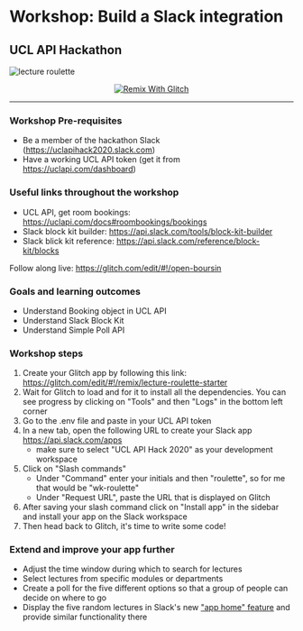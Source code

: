 # Workshop: Build a Slack integration
## UCL API Hackathon

![lecture roulette](https://user-images.githubusercontent.com/7718702/72665642-61993e80-3a02-11ea-937d-2db8ca87585f.png)


<p align="center">
  <a href="https://glitch.com/edit/#!/remix/lecture-roulette-starter">
    <img src="https://cdn.glitch.com/2703baf2-b643-4da7-ab91-7ee2a2d00b5b%2Fremix-button.svg" alt="Remix With Glitch">
  </a>
</p>

---

### Workshop Pre-requisites

- Be a member of the hackathon Slack (https://uclapihack2020.slack.com)
- Have a working UCL API token (get it from https://uclapi.com/dashboard)

### Useful links throughout the workshop
- UCL API, get room bookings: https://uclapi.com/docs#roombookings/bookings
- Slack block kit builder: https://api.slack.com/tools/block-kit-builder
- Slack blick kit reference: https://api.slack.com/reference/block-kit/blocks

Follow along live: https://glitch.com/edit/#!/open-boursin

### Goals and learning outcomes
- Understand Booking object in UCL API
- Understand Slack Block Kit
- Understand Simple Poll API

### Workshop steps
1. Create your Glitch app by following this link: https://glitch.com/edit/#!/remix/lecture-roulette-starter
1. Wait for Glitch to load and for it to install all the dependencies. You can see progress by clicking on "Tools" and then "Logs" in the bottom left corner
1. Go to the .env file and paste in your UCL API token
1. In a new tab, open the following URL to create your Slack app https://api.slack.com/apps
      - make sure to select "UCL API Hack 2020" as your development workspace
1. Click on "Slash commands"
      - Under "Command" enter your initials and then "roulette", so for me that would be "wk-roulette"
      - Under "Request URL", paste the URL that is displayed on Glitch
1. After saving your slash command click on "Install app" in the sidebar and install your app on the Slack workspace
1. Then head back to Glitch, it's time to write some code!

### Extend and improve your app further
- Adjust the time window during which to search for lectures
- Select lectures from specific modules or departments
- Create a poll for the five different options so that a group of people can decide on where to go
- Display the five random lectures in Slack's new ["app home" feature](https://api.slack.com/start/overview#app_home) and provide similar functionality there
